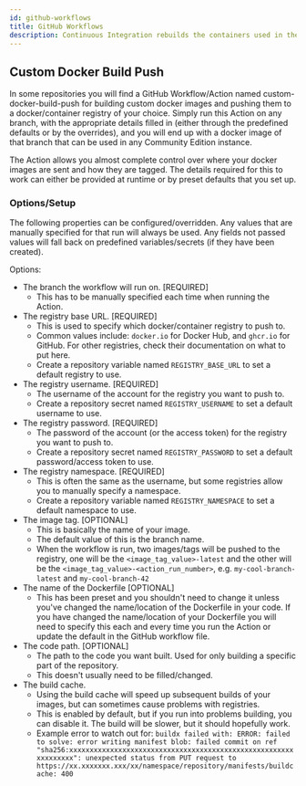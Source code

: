 ```yaml
---
id: github-workflows
title: GitHub Workflows
description: Continuous Integration rebuilds the containers used in the deployment of Hubs
---
```


## Custom Docker Build Push
In some repositories you will find a GitHub Workflow/Action named custom-docker-build-push for building custom docker images and pushing them to a docker/container registry of your choice.  Simply run this Action on any branch, with the appropriate details filled in (either through the predefined defaults or by the overrides), and you will end up with a docker image of that branch that can be used in any Community Edition instance.

The Action allows you almost complete control over where your docker images are sent and how they are tagged.  The details required for this to work can either be provided at runtime or by preset defaults that you set up.

### Options/Setup

The following properties can be configured/overridden.  Any values that are manually specified for that run will always be used.  Any fields not passed values will fall back on predefined variables/secrets (if they have been created).

Options:

* The branch the workflow will run on. [REQUIRED]
  - This has to be manually specified each time when running the Action.
* The registry base URL. [REQUIRED]
  - This is used to specify which docker/container registry to push to.
  - Common values include: `docker.io` for Docker Hub, and  `ghcr.io` for GitHub.  For other registries, check their documentation on what to put here.
  - Create a repository variable named `REGISTRY_BASE_URL` to set a default registry to use.
* The registry username. [REQUIRED]
  - The username of the account for the registry you want to push to.
  - Create a repository secret named `REGISTRY_USERNAME` to set a default username to use.
* The registry password. [REQUIRED]
  - The password of the account (or the access token) for the registry you want to push to.
  - Create a repository secret named `REGISTRY_PASSWORD` to set a default password/access token to use.
* The registry namespace. [REQUIRED]
  - This is often the same as the username, but some registries allow you to manually specify a namespace.
  - Create a repository variable named `REGISTRY_NAMESPACE` to set a default namespace to use.
* The image tag. [OPTIONAL]
  - This is basically the name of your image.
  - The default value of this is the branch name.
  - When the workflow is run, two images/tags will be pushed to the registry, one will be the `<image_tag_value>-latest` and the other will be the `<image_tag_value>-<action_run_number>`, e.g. `my-cool-branch-latest` and `my-cool-branch-42`
* The name of the Dockerfile [OPTIONAL]
  - This has been preset and you shouldn't need to change it unless you've changed the name/location of the Dockerfile in your code.  If you have changed the name/location of your Dockerfile you will need to specify this each and every time you run the Action or update the default in the GitHub workflow file.
* The code path. [OPTIONAL]
  - The path to the code you want built.  Used for only building a specific part of the repository.
  - This doesn't usually need to be filled/changed.
* The build cache.
  - Using the build cache will speed up subsequent builds of your images, but can sometimes cause problems with registries.
  - This is enabled by default, but if you run into problems building, you can disable it.  The build will be slower, but it should hopefully work.
  - Example error to watch out for: `buildx failed with: ERROR: failed to solve: error writing manifest blob: failed commit on ref "sha256:xxxxxxxxxxxxxxxxxxxxxxxxxxxxxxxxxxxxxxxxxxxxxxxxxxxxxxxxxxxxxxxx": unexpected status from PUT request to https://xx.xxxxxxx.xxx/xx/namespace/repository/manifests/buildcache: 400`
